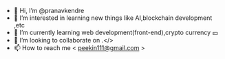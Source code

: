 - 👋 Hi, I’m @pranavkendre
- 👀 I’m interested in learning new things like AI,blockchain development ,etc
- 🌱 I’m currently learning  web development(front-end),crypto currency 💴  
- 💞️ I’m looking to collaborate on .</>
- 📫 How to reach me  < peekin111@gmail.com > 

<!---
pranavkendre/pranavkendre is a ✨ special ✨ repository because its `README.md` (this file) appears on your GitHub profile.
You can click the Preview link to take a look at your changes.
--->

